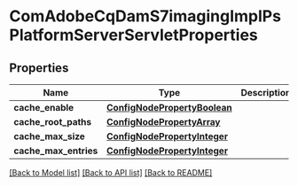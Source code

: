 # ComAdobeCqDamS7imagingImplPsPlatformServerServletProperties

## Properties
Name | Type | Description | Notes
------------ | ------------- | ------------- | -------------
**cache_enable** | [**ConfigNodePropertyBoolean**](ConfigNodePropertyBoolean.md) |  | [optional] 
**cache_root_paths** | [**ConfigNodePropertyArray**](ConfigNodePropertyArray.md) |  | [optional] 
**cache_max_size** | [**ConfigNodePropertyInteger**](ConfigNodePropertyInteger.md) |  | [optional] 
**cache_max_entries** | [**ConfigNodePropertyInteger**](ConfigNodePropertyInteger.md) |  | [optional] 

[[Back to Model list]](../README.md#documentation-for-models) [[Back to API list]](../README.md#documentation-for-api-endpoints) [[Back to README]](../README.md)


